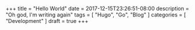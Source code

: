 +++
title = "Hello World"
date = 2017-12-15T23:26:51-08:00
description = "Oh god, I'm writing again"
tags = [ "Hugo", "Go", "Blog" ]
categories = [ "Development" ]
draft = true
+++
